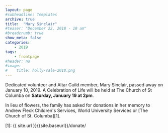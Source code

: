 ```yaml
---
layout: page
#subheadline: Templates
archive: true
title:  "Mary Sinclair"
#teaser: "December 22, 2018 - 10 am"
#breadcrumb: true
show_meta: false
categories:
    - 2019
tags:
    - frontpage
#header: no
#image:
#    title: holly-sale-2018.png
---
```

Dedicated volunteer and Altar Guild member, Mary Sinclair, passed away on January 10, 2019.  A Celebration of Life will be held at The Church of St Columba on <b>Saturday, January 19 at 2pm</b>.

In lieu of flowers, the family has asked for donations in her memory to Andrew Fleck Children's Services, World University Services or [The Church of St. Columba][1].

 [1]: {{ site.url }}{{site.baseurl}}/donate/

